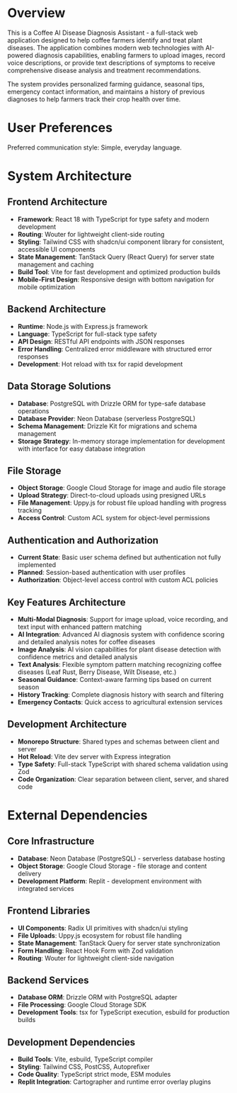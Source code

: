 # Overview

This is a Coffee AI Disease Diagnosis Assistant - a full-stack web application designed to help coffee farmers identify and treat plant diseases. The application combines modern web technologies with AI-powered diagnosis capabilities, enabling farmers to upload images, record voice descriptions, or provide text descriptions of symptoms to receive comprehensive disease analysis and treatment recommendations.

The system provides personalized farming guidance, seasonal tips, emergency contact information, and maintains a history of previous diagnoses to help farmers track their crop health over time.

# User Preferences

Preferred communication style: Simple, everyday language.

# System Architecture

## Frontend Architecture
- **Framework**: React 18 with TypeScript for type safety and modern development
- **Routing**: Wouter for lightweight client-side routing
- **Styling**: Tailwind CSS with shadcn/ui component library for consistent, accessible UI components
- **State Management**: TanStack Query (React Query) for server state management and caching
- **Build Tool**: Vite for fast development and optimized production builds
- **Mobile-First Design**: Responsive design with bottom navigation for mobile optimization

## Backend Architecture
- **Runtime**: Node.js with Express.js framework
- **Language**: TypeScript for full-stack type safety
- **API Design**: RESTful API endpoints with JSON responses
- **Error Handling**: Centralized error middleware with structured error responses
- **Development**: Hot reload with tsx for rapid development

## Data Storage Solutions
- **Database**: PostgreSQL with Drizzle ORM for type-safe database operations
- **Database Provider**: Neon Database (serverless PostgreSQL)
- **Schema Management**: Drizzle Kit for migrations and schema management
- **Storage Strategy**: In-memory storage implementation for development with interface for easy database integration

## File Storage
- **Object Storage**: Google Cloud Storage for image and audio file storage
- **Upload Strategy**: Direct-to-cloud uploads using presigned URLs
- **File Management**: Uppy.js for robust file upload handling with progress tracking
- **Access Control**: Custom ACL system for object-level permissions

## Authentication and Authorization
- **Current State**: Basic user schema defined but authentication not fully implemented
- **Planned**: Session-based authentication with user profiles
- **Authorization**: Object-level access control with custom ACL policies

## Key Features Architecture
- **Multi-Modal Diagnosis**: Support for image upload, voice recording, and text input with enhanced pattern matching
- **AI Integration**: Advanced AI diagnosis system with confidence scoring and detailed analysis notes for coffee diseases
- **Image Analysis**: AI vision capabilities for plant disease detection with confidence metrics and detailed analysis
- **Text Analysis**: Flexible symptom pattern matching recognizing coffee diseases (Leaf Rust, Berry Disease, Wilt Disease, etc.)
- **Seasonal Guidance**: Context-aware farming tips based on current season
- **History Tracking**: Complete diagnosis history with search and filtering
- **Emergency Contacts**: Quick access to agricultural extension services

## Development Architecture
- **Monorepo Structure**: Shared types and schemas between client and server
- **Hot Reload**: Vite dev server with Express integration
- **Type Safety**: Full-stack TypeScript with shared schema validation using Zod
- **Code Organization**: Clear separation between client, server, and shared code

# External Dependencies

## Core Infrastructure
- **Database**: Neon Database (PostgreSQL) - serverless database hosting
- **Object Storage**: Google Cloud Storage - file storage and content delivery
- **Development Platform**: Replit - development environment with integrated services

## Frontend Libraries
- **UI Components**: Radix UI primitives with shadcn/ui styling
- **File Uploads**: Uppy.js ecosystem for robust file handling
- **State Management**: TanStack Query for server state synchronization
- **Form Handling**: React Hook Form with Zod validation
- **Routing**: Wouter for lightweight client-side navigation

## Backend Services
- **Database ORM**: Drizzle ORM with PostgreSQL adapter
- **File Processing**: Google Cloud Storage SDK
- **Development Tools**: tsx for TypeScript execution, esbuild for production builds

## Development Dependencies
- **Build Tools**: Vite, esbuild, TypeScript compiler
- **Styling**: Tailwind CSS, PostCSS, Autoprefixer
- **Code Quality**: TypeScript strict mode, ESM modules
- **Replit Integration**: Cartographer and runtime error overlay plugins